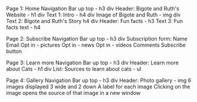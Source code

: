 Page 1: Home
	Navigation Bar up top - h3
div
	Header: Bigote and Ruth's Website - h1
div
	Text 1: Intro - h4
div
	Image of Bigote and Ruth - img
div
	Text 2: Bigote and Ruth's Story h4
div
	Header: Fun facts - h3
	Text 3: Fun facts text - h4

Page 2: Subscribe
	Navigation Bar up top - h3
div
	Subscription form:
		Name
		Email
		Opt in - pictures
		Opt in - news
		Opt in - videos
		Comments
		Subscribe button

Page 3: Learn more
	Navigation Bar up top - h3
div
	Header: Learn more about Cats - h1
div
	List: Sources to learn about cats - ul

Page 4: Gallery
	Navigation Bar up top - h3
div
	Header: Photo gallery - img
	6 images displayed 3 wide and 2 down
		A label for each image
		Clicking on the image opens the source of that image in a new window
